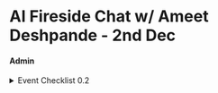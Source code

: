 # AI Fireside Chat w/ Ameet Deshpande - 2nd Dec

#### Admin

<details>

<summary>Event Checklist 0.2</summary>

### Pre-Event Check

#### Session Logistics

* [x] Venue is decided, open & has someone to assist with security and logistics
* [x] F\&B is planned for
* [x] All the equipment checks
* [x] Seating arrangement
* [x] Recording & Photography owners are defined

#### Pre-Event Comms

* [x] Every event to have WhatsApp and numbers collected
* [ ] Have very clear owners. Very clear roles at a job description level. Who will order etc.

### During Event Checklist

**30-60 mins before the event starts**

* [x] Always leave time to people to talk to each other. A mixer.
* [x] Ensure you have the essentials of food, coffee, water, glasses, ready before the event kicks-off.
* [x] Ensure the AC/fan/lighting is working as expected in the room.
* [x] Ensure the speaker and display connections are setup and working fine.
* [x] Ensure that the note-taking and recording including mics are testing and working fine.
* [ ] Reach out to the speaker and guests and check who all is unable to make it.

#### Facilitation/Moderation - this is end-to-end facilitation -

* [x] Who greets when people come in - <mark style="color:orange;">**HARSHA**</mark>
* [x] LUMA Check-in everyone coming in for CRM - <mark style="color:orange;">**HARSHA**</mark>
* [ ] Who ends the session and next steps etc.

### Post-Event

* [ ] Write down names of every person that attended in the CMS. Were they active. What is the NPS, etc.
* [ ] Call each of them.  Do they want to present, invite people. Have them feel ownership.
* [x] Asif to add to CRM through Make Automation.

#### Post-Event Comms

* [ ] Clear Call to Action in Survey, add you to our newsletter, cross pollinating, talk about volunteer call list or OCC etc.
* [ ] Vote on next event interests/questions.
* [ ] Send the form right away. Schedule an email and keep right after with goodies
* [ ] Survey: What did you gain out of this?

</details>
